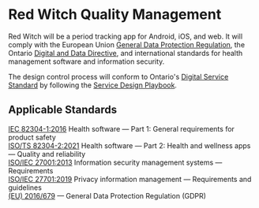 # Red Witch Quality Management


Red Witch will be a period tracking app for Android, iOS, and web. It will comply with the European Union [General Data Protection Regulation](https://ec.europa.eu/info/law/law-topic/data-protection/data-protection-eu_en), the Ontario [Digital and Data Directive](https://www.ontario.ca/page/ontarios-digital-and-data-directive-2021), and international standards for health management software and information security.

The design control process will conform to Ontario's [Digital Service Standard](https://www.ontario.ca/page/digital-service-standard) by following the [Service Design Playbook](https://www.ontario.ca/page/service-design-playbook).


## Applicable Standards

[IEC 82304-1:2016](https://www.iso.org/standard/59543.html) Health software — Part 1: General requirements for product safety  
[ISO/TS 82304-2:2021](https://www.iso.org/standard/78182.html) Health software — Part 2: Health and wellness apps — Quality and reliability  
[ISO/IEC 27001:2013](https://www.iso.org/standard/54534.html) Information security management systems — Requirements  
[ISO/IEC 27701:2019](https://www.iso.org/standard/71670.html) Privacy information management — Requirements and guidelines  
[(EU) 2016/679](https://eur-lex.europa.eu/legal-content/EN/TXT/PDF/?uri=CELEX:02016R0679-20160504&from=EN) — General Data Protection Regulation (GDPR)  
